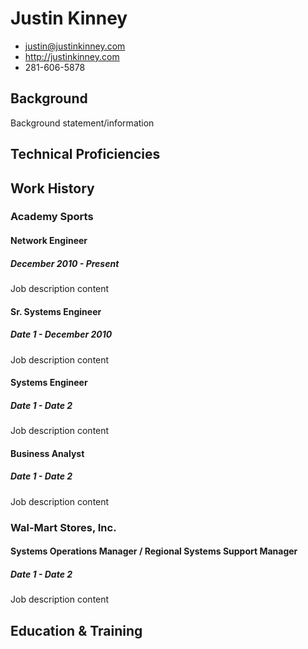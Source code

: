 # Justin Kinney

 * <justin@justinkinney.com>
 * <http://justinkinney.com>
 * 281-606-5878

## Background
Background statement/information

## Technical Proficiencies


## Work History

### Academy Sports

#### Network Engineer
##### December 2010 - Present
Job description content


#### Sr. Systems Engineer
##### Date 1 - December 2010
Job description content


#### Systems Engineer
##### Date 1 - Date 2
Job description content

#### Business Analyst
##### Date 1 - Date 2
Job description content


### Wal-Mart Stores, Inc.

#### Systems Operations Manager / Regional Systems Support Manager
##### Date 1 - Date 2
Job description content




## Education & Training
